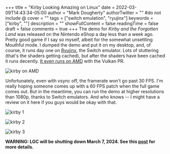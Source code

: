 +++
title = "Kirby Looking Amazing on Linux"
date = 2022-03-09T14:43:34-05:00
author = "Mark Dougherty"
authorTwitter = "" #do not include @
cover = ""
tags = ["switch emulation", "ryujinx"]
keywords = ["kirby", ""]
description = ""
showFullContent = false
readingTime = false
draft = false
comments = true
+++
The demo for *Kirby and the Forgotten Land* was released on the Nintendo eShop a day less than a week ago. Pretty good game if I say so myself, albeit for the somewhat unsettling Mouthful mode. I dumped the demo and put it on my desktop, and, of course, it runs day one on [Ryujinx](https://ryujinx.org), the Switch emulator. Lots of stuttering (that's the shaders getting cached), but after the shaders have been cached it runs decently. [It even runs on AMD](https://twitter.com/RyujinxEmu/status/1499516783014854665) with the Vulkan PR.

![kirby on AMD](/images/kirby/twitter.png)

Unfortunately, even with vsync off, the framerate won't go past 30 FPS. I'm really hoping someone comes up with a 60 FPS patch when the full game comes out. But in the meantime, you can run the demo at higher resolutions than 1080p, thanks to Switch emulators. And who knows -- I might have a review on it here if you guys would be okay with that.

![kirby 1](/images/kirby/1.jpg)

![kirby 2](/images/kirby/2.jpg)

![kirby 3](/images/kirby/3.jpg)

**WARNING: LGC will be shutting down March 7, 2024. See this [post](https://linuxgamingcentral.com/posts/the-end-of-lgc/) for more details.**
